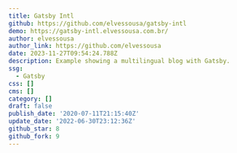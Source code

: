 ```yaml
---
title: Gatsby Intl
github: https://github.com/elvessousa/gatsby-intl
demo: https://gatsby-intl.elvessousa.com.br/
author: elvessousa
author_link: https://github.com/elvessousa
date: 2023-11-27T09:54:24.788Z
description: Example showing a multilingual blog with Gatsby.
ssg:
  - Gatsby
css: []
cms: []
category: []
draft: false
publish_date: '2020-07-11T21:15:40Z'
update_date: '2022-06-30T23:12:36Z'
github_star: 8
github_fork: 9
---
```

